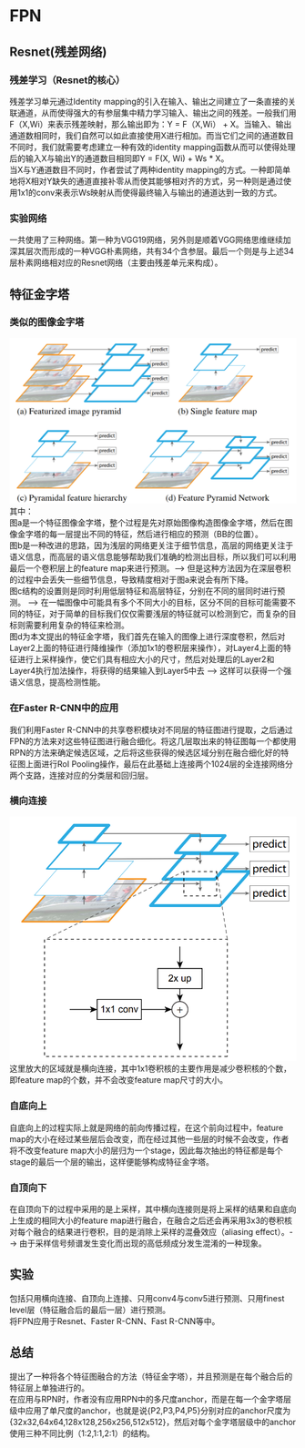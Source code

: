 # FPN
## Resnet(残差网络)
### 残差学习（Resnet的核心）
残差学习单元通过Identity mapping的引入在输入、输出之间建立了一条直接的关联通道，从而使得强大的有参层集中精力学习输入、输出之间的残差。一般我们用F（X,Wi）来表示残差映射，那么输出即为：Y = F（X,Wi） + X。当输入、输出通道数相同时，我们自然可以如此直接使用X进行相加。而当它们之间的通道数目不同时，我们就需要考虑建立一种有效的identity mapping函数从而可以使得处理后的输入X与输出Y的通道数目相同即Y = F(X, Wi) + Ws * X。  
当X与Y通道数目不同时，作者尝试了两种identity mapping的方式。一种即简单地将X相对Y缺失的通道直接补零从而使其能够相对齐的方式，另一种则是通过使用1x1的conv来表示Ws映射从而使得最终输入与输出的通道达到一致的方式。
### 实验网络
一共使用了三种网络。第一种为VGG19网络，另外则是顺着VGG网络思维继续加深其层次而形成的一种VGG朴素网络，共有34个含参层。最后一个则是与上述34层朴素网络相对应的Resnet网络（主要由残差单元来构成）。
## 特征金字塔
### 类似的图像金字塔
 ![rongqi](https://github.com/wls860707495/Deep-Learning/blob/master/img/four_dif_featuremap.png)
其中：  
图a是一个特征图像金字塔，整个过程是先对原始图像构造图像金字塔，然后在图像金字塔的每一层提出不同的特征，然后进行相应的预测（BB的位置）。  
图b是一种改进的思路，因为浅层的网络更关注于细节信息，高层的网络更关注于语义信息，而高层的语义信息能够帮助我们准确的检测出目标，所以我们可以利用最后一个卷积层上的feature map来进行预测。--> 但是这种方法因为在深层卷积的过程中会丢失一些细节信息，导致精度相对于图a来说会有所下降。    
图c结构的设置则是同时利用低层特征和高层特征，分别在不同的层同时进行预测。 --> 在一幅图像中可能具有多个不同大小的目标，区分不同的目标可能需要不同的特征，对于简单的目标我们仅仅需要浅层的特征就可以检测到它，而复杂的目标则需要利用复杂的特征来检测。  
图d为本文提出的特征金字塔，我们首先在输入的图像上进行深度卷积，然后对Layer2上面的特征进行降维操作（添加1x1的卷积层来操作），对Layer4上面的特征进行上采样操作，使它们具有相应大小的尺寸，然后对处理后的Layer2和Layer4执行加法操作，将获得的结果输入到Layer5中去 --> 这样可以获得一个强语义信息，提高检测性能。  
### 在Faster R-CNN中的应用
我们利用Faster R-CNN中的共享卷积模块对不同层的特征图进行提取，之后通过FPN的方法来对这些特征图进行融合细化。将这几层取出来的特征图每一个都使用RPN的方法来确定候选区域，之后将这些获得的候选区域分别在融合细化好的特征图上面进行RoI Pooling操作，最后在此基础上连接两个1024层的全连接网络分两个支路，连接对应的分类层和回归层。  
### 横向连接
 ![rongqi](https://github.com/wls860707495/Deep-Learning/blob/master/img/lateral_connection.png)
这里放大的区域就是横向连接，其中1x1卷积核的主要作用是减少卷积核的个数，即feature map的个数，并不会改变feature map尺寸的大小。  
### 自底向上
自底向上的过程实际上就是网络的前向传播过程，在这个前向过程中，feature map的大小在经过某些层后会改变，而在经过其他一些层的时候不会改变，作者将不改变feature map大小的层归为一个stage，因此每次抽出的特征都是每个stage的最后一个层的输出，这样便能够构成特征金字塔。  
### 自顶向下  
在自顶向下的过程中采用的是上采样，其中横向连接则是将上采样的结果和自底向上生成的相同大小的feature map进行融合，在融合之后还会再采用3x3的卷积核对每个融合的结果进行卷积，目的是消除上采样的混叠效应（aliasing effect）。--> 由于采样信号频谱发生变化而出现的高低频成分发生混淆的一种现象。  
## 实验
包括只用横向连接、自顶向上连接、只用conv4与conv5进行预测、只用finest level层（特征融合后的最后一层）进行预测。  
将FPN应用于Resnet、Faster R-CNN、Fast R-CNN等中。  
## 总结
提出了一种将各个特征图融合的方法（特征金字塔），并且预测是在每个融合后的特征层上单独进行的。   
在应用与RPN时，作者没有应用RPN中的多尺度anchor，而是在每一个金字塔层级中应用了单尺度的anchor，也就是说{P2,P3,P4,P5}分别对应的anchor尺度为{32x32,64x64,128x128,256x256,512x512}，然后对每个金字塔层级中的anchor使用三种不同比例（1:2,1:1,2:1）的结构。  




